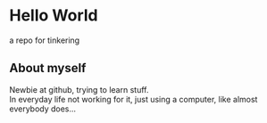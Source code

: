 # Hello World
a repo for tinkering

## About myself
Newbie at github, trying to learn stuff.  
In everyday life not working for it, just using a computer, like almost everybody does...
